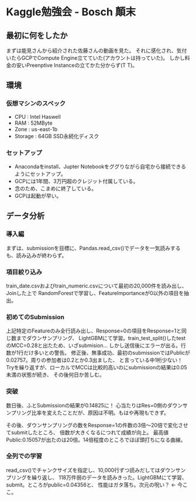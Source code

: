 # Kaggle勉強会 - Bosch 顛末

## 最初に何をしたか
まずは能見さんから紹介された佐藤さんの動画を見た。
それに感化され、気付いたらGCPでCompute Engine立てていた(アカウントは持っていた)。
しかし料金の安いPreenptive Instanceの立てかた分からず(T T)。

## 環境
### 仮想マシンのスペック
- CPU : Intel Haswell
- RAM : 52MByte
- Zone : us-east-1b
- Storage : 64GB SSD永続化ディスク

### セットアップ
- Anacondaをinstall、Jupter Notebookをググりながら自宅から接続できるようにセットアップ。
- GCPには1年間、3万円超のクレジット付属している。
- 念のため、こまめに終了している。
- GCPは起動が早い。

## データ分析
### 導入編
まずは、submissionを目標に、Pandas.read_csv()でデータを一気読みするも、読み込みが終わらず。

### 項目絞り込み
train_date.csvおよびtrain_numeric.csvについて最初の20,000件を読み出し、Joinした上で
RandomForestで学習し、FeatureImportanceが0以外の項目を抽出。

### 初めてのSubmission
上記特定のFeatureのみ全行読み出し、Response=0の項目をResponse=1と同じ数までダウンサンプリング、
LightGBMにて学習。train_test_split()したtestのMCC=0.28と出たため、いざsubmision...
しかし送信後にエラーが出る。行数が1行だけ多いとの警告。
修正後、無事成功、最初のsubmissionではPublicが0.02757。周りの参加者は0.2とか0.3出ました、
と言っている中1桁少ない！
Tryを繰り返すが、ローカルでMCCは比較的高いのにsubmissionの結果は0.05未満の状態が続き、
その後何日か苦しむ。

### 突破
数日後、ふとSubmissionの結果が0.14825に！
心当たりはRes=0側のダウンサンプリング比率を変えたことだが、原因は不明。もはや再現もできず。

その後、ダウンサンプリングの数をResponse=1の件数の3倍〜20倍で変化させてsubmitしたところ、
倍数が大きくなるにつれて成績が向上。
最高値Public:0.15057が出たのは20倍。14倍程度のところでほぼ頭打ちになる曲線。

### 全列での学習
read_csv()でチャンクサイズを指定し、10,000行ずつ読みだしてはダウンサンプリングを繰り返し、
118万件弱のデータを読みきった。LightGBMにて学習、submit。ところがpublic=0.04356と、
性能はガタ落ち。次元の呪い？ <- 今ここ。

